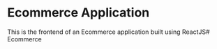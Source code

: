 # Ecommerce Application

This is the frontend of an Ecommerce application built using ReactJS# Ecommerce
